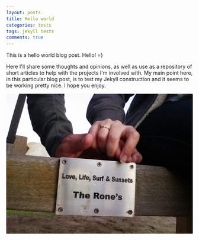 ```yaml
---
layout: posts
title: Hello world
categories: tests
tags: jekyll tests
comments: true
---
```


This is a hello world blog post. Hello! =)

<!-- Split Here - Snapshot -->

Here I'll share some thoughts and opinions, as well as use as a
repository of short articles to help with the projects I'm involved
with. My main point here, in this particular blog post, is to test my
Jekyll construction and it seems to be working pretty nice. I hope you
enjoy.

<img src="/files/posts/2015-05-01/SunsetCliffs.jpg" alt="Sunset Cliffs
@ San Diego" class='post-img' />
